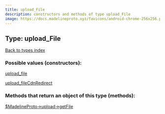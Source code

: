 ```yaml
---
title: upload_File
description: constructors and methods of type upload_File
image: https://docs.madelineproto.xyz/favicons/android-chrome-256x256.png
---
```

## Type: upload\_File  
[Back to types index](index.md)



### Possible values (constructors):

[upload\_file](../constructors/upload_file.md)  

[upload\_fileCdnRedirect](../constructors/upload_fileCdnRedirect.md)  



### Methods that return an object of this type (methods):

[$MadelineProto->upload->getFile](../methods/upload_getFile.md)  



